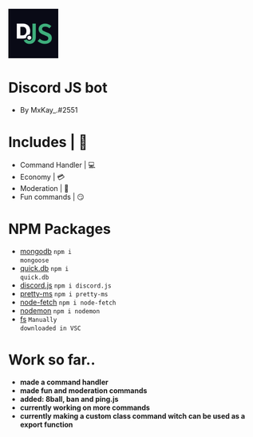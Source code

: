   <img src="./images/discordjs.png" alt="discord-logo" width="100px" height="99px"></img>
  # Discord JS bot
  - By MxKay_.#2551

# Includes | 📜
- Command Handler | 💻
- Economy | 💳
- Moderation | 🔨
- Fun commands | 😏

# NPM Packages
- [mongodb](https://mongodb.com) <code>npm i mongoose</code>
- [quick.db](https://quickdb.js.org/) <code>npm i quick.db</code>
- [discord.js](https://discordjs.guide/#before-you-begin) <code>npm i discord.js</code>
- [pretty-ms](https://www.npmjs.com/package/pretty-ms) <code>npm i pretty-ms</code>
- [node-fetch](https://www.npmjs.com/package/node-fetch) <code>npm i node-fetch</code>
- [nodemon](https://www.npmjs.com/package/nodemon) <code>npm i nodemon</code>
- [fs](https://www.npmjs.com/package/fs) <code>Manually downloaded in VSC</code>

# Work so far..
- __made a command handler__
- __made fun and moderation commands__
- __added: 8ball, ban and ping.js__
- __currently working on more commands__
- __currently making a custom class command witch can be used as a export function__
